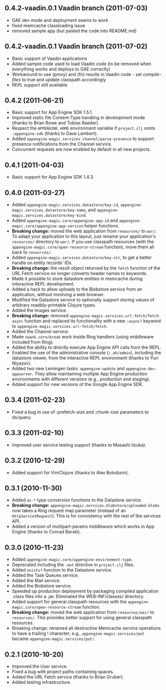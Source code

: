 ## 0.4.2-vaadin.0.1 Vaadin branch (2011-07-03)
* GAE dev mode and deployment seems to work
* fixed memcache classloading issue
* removed sample app (but pasted the code into README.md)

## 0.4.2-vaadin.0.1 Vaadin branch (2011-07-02)
* Basic support of Vaadin applications
* Added sample code used to load Vaadin code (to be removed when everything works and deploys to GAE correctly)
* Workaround to use (proxy) and (fn) results in Vaadin code - set *compile-files* to true and update classpath accordingly
* REPL support still available

## 0.4.2 (2011-06-21)

* Basic support for App Engine SDK 1.5.1.
* Improved static file Content-Type handling in development mode (thanks to
  Brian Rowe and Tobias Raeder).
* Respect the `APPENGINE_HOME` environment variable if `project.clj` omits
  `:appengine-sdk` (thanks to Dave Lambert).
* Added `appengine-magic.services.channel/parse-presence` to support presence
  notifications from the Channel service.
* Concurrent requests are now enabled by default in all new projects.


## 0.4.1 (2011-04-03)

* Basic support for App Engine SDK 1.4.3.


## 0.4.0 (2011-03-27)

* Added `appengine-magic.services.datastore/key-id`,
  `appengine-magic.services.datastore/key-name`, and
  `appengine-magic.services.datastore/key-kind`.
* Added `appengine-magic.core/appengine-app-id` and
  `appengine-magic.core/appengine-app-version` helper functions.
* **Breaking change:** moved the web application from `resources/` to `war/`. To
  adapt your application to this layout, just rename your application's
  `resources/` directory to `war/`. If you use classpath resources (with the
  `appengine-magic.core/open-resource-stream` function), move them all back to
  `resources/`.
* Added `appengine-magic.services.datastore/key-str`, to get a better handle on
  entity records' IDs.
* **Breaking change:** the result object returned by the `fetch` function of the
  URL Fetch service no longer converts header names to keywords.
* Made it possible to store datastore entities in memcache during interactive
  REPL development.
* Added a hack to allow uploads to the Blobstore service from an application,
  without involving a web browser.
* Modified the Datastore service to optionally support storing values of
  arbitrary readbly-printable Clojure types.
* Added the Images service.
* **Breaking change:** removed `appengine-magic.services.url-fetch/fetch-async`
  function and replaced its functionality with a new `:async?` keyword to
  `appengine-magic.services.url-fetch/fetch`.
* Added the Channel service.
* Made `swank.core/break` work inside Ring handlers (using middleware included
  from Ring).
* Added the ability to directly execute App Engine API calls from the REPL.
* Enabled the use of the administrative console (`/_ah/admin`), including the
  datastore viewer, from the interactive REPL environment (thanks to Yuri
  Niyazov).
* Added two new Leiningen tasks: `appengine-update` and
  `appengine-dev-appserver`. They allow maintaining multiple App Engine
  production environments with different versions (e.g., production and
  staging).
* Added support for new versions of the Google App Engine SDK.


## 0.3.4 (2011-02-23)

* Fixed a bug in use of :prefetch-size and :chunk-size parameters to ds/query.


## 0.3.3 (2011-02-10)

* Improved user service testing support (thanks to Masashi Iizuka).


## 0.3.2 (2010-12-29)

* Added support for VimClojure (thanks to Alex Bolodurin).


## 0.3.1 (2010-11-30)

* Added `as-*` type conversion functions to the Datastore service.
* **Breaking change:** `appengine-magic.services.blobstore/uploaded-blobs` now
  takes a Ring request map parameter (instead of an `HttpServletRequest`). This
  is for consistency with the rest of the services API.
* Added a version of multipart-params middleware which works in App Engine
  (thanks to Conrad Barski).


## 0.3.0 (2010-11-23)

* Added `appengine-magic.core/appengine-environment-type`.
* Deprecated including the `:aot` directive in `project.clj` files.
* Added `exists?` function to the Datastore service.
* Added the Task Queues service.
* Added the Mail service.
* Added the Blobstore service.
* Speeded up production deployment by packaging compiled application .class
  files into a .jar. Eliminated the WEB-INF/classes/ directory.
* Added support for general classpath resources with the
  `appengine-magic.core/open-resource-stream` function.
* **Breaking change:** moved the web application from `resources/war/` to
  `resources/`. This provides better support for using general classpath
  resources.
* Breaking change: renamed all destructive Memcache service operations to have a
  trailing ! character; e.g., `appengine-magic.services/put` became
  `appengine-magic.services/put!`.


## 0.2.1 (2010-10-20)

* Improved the User service.
* Fixed a bug with project paths containing spaces.
* Added the URL Fetch service (thanks to Brian Gruber).
* Added testing infrastructure.
